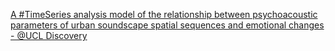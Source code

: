 [A #TimeSeries analysis model of the relationship between psychoacoustic parameters of urban soundscape spatial sequences and emotional changes - @UCL Discovery](https://qi.tc/qi/112665)
